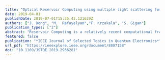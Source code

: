 ```yaml
---
title: "Optical Reservoir Computing using multiple light scattering for chaotic systems prediction"
date: 2019-04-01
publishDate: 2019-07-01T15:35:42.121629Z
authors: ["J. Dong", "M.  Rafayelyan","F. Krzakala", "S. Gigan"]
publication_types: ["2"]
abstract: "Reservoir Computing is a relatively recent computational framework based on a large Recurrent Neural Network with fixed weights. Many physical implementations of Reservoir Computing have been proposed to improve speed and energy efficiency. In this study, we report new advances in Optical Reservoir Computing using multiple light scattering to accelerate the recursive computation of the reservoir states. Two different spatial light modulation technologies, namely, phase or binary amplitude modulations, are compared. Phase modulation is a promising direction already employed in other photonic implementations of Reservoir Computing. Additionally, we report a Digital-Micromirror-based Reservoir Computing at up to 640 Hz, more than double the previously reported frequency using a remotely controlled optical device developed by LightOn, and present new binarization strategies to improve the performance of binarized Reservoir Computing."
featured: false
publication: "*IEEE Journal of Selected Topics in Quantum Electronics*"
url_pdf: "https://ieeexplore.ieee.org/document/8807158"
doi: "10.1109/JSTQE.2019.2936281"
---
```


